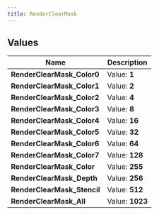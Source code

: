 ```yaml
---
title: RenderClearMask
---
```


## Values

| Name | Description |
| ---- | ----------- |
| **RenderClearMask\_Color0** | Value: **1** |
| **RenderClearMask\_Color1** | Value: **2** |
| **RenderClearMask\_Color2** | Value: **4** |
| **RenderClearMask\_Color3** | Value: **8** |
| **RenderClearMask\_Color4** | Value: **16** |
| **RenderClearMask\_Color5** | Value: **32** |
| **RenderClearMask\_Color6** | Value: **64** |
| **RenderClearMask\_Color7** | Value: **128** |
| **RenderClearMask\_Color** | Value: **255** |
| **RenderClearMask\_Depth** | Value: **256** |
| **RenderClearMask\_Stencil** | Value: **512** |
| **RenderClearMask\_All** | Value: **1023** |

